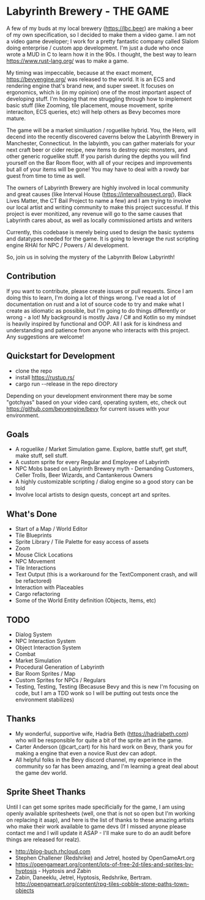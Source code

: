 # Labyrinth Brewery - THE GAME

A few of my buds at my local brewery (https://lbc.beer) are making a beer of my own specification, so I decided to make them a video game. I am not a video game developer; I work for a pretty fantastic company called Slalom doing enterprise / custom app development. I'm just a dude who once wrote a MUD in C to learn how it in the 90s. I thought, the best way to learn https://www.rust-lang.org/ was to make a game.

My timing was impeccable, because at the exact moment, https://bevyengine.org/ was released to the world. It is an ECS and rendering engine that's brand new, and super sweet. It focuses on ergonomics, which is  (in my opinion) one of the most important aspect of developing stuff. I'm hoping that me struggling through how to implement basic stuff (like Zooming, tile placement, mouse movement, sprite interaciton, ECS queries, etc) will help others as Bevy becomes more mature.

The game will be a market similuation / roguelike hybrid. You, the Hero, will decend into the recently discovered caverns below the Labyrinth Brewery in Manchester, Connecticut. In the labyinth, you can gather materials for your next craft beer or cider recipe, new items to destroy epic monsters, and other generic roguelike stuff. If you parish during the depths you will find yourself on the Bar Room floor, with all of your recipes and improvements but all of your items will be gone! You may have to deal with a rowdy bar guest from time to time as well.

The owners of Labyrinth Brewery are highly involved in local community and great causes (like Interval House (https://intervalhousect.org/), Black Lives Matter, the CT Bail Project to name a few) and I am trying to involve our local artist and writing community to make this project successful. If this project is ever monitized, any revenue will go to the same causes that Labyrinth cares about, as well as locally commissioned artists and writers

Currently, this codebase is merely being used to design the basic systems and datatypes needed for the game. It is going to leverage the rust scripting engine RHAI for NPC / Powers / AI development.

So, join us in solving the mystery of the Labynrith Below Labyrinth!

## Contribution

If you want to contribute, please create issues or pull requests. Since I am doing this to learn, I'm doing a lot of things wrong. I've read a lot of documentation on rust and a lot of source code to try and make what I create as idiomatic as possible, but I'm going to do things differently or wrong - a lot! My background is mostly Java / C# and Kotlin so my mindset is heavily inspired by functional and OOP. All I ask for is kindness and understanding and patience from anyone who interacts with this project. Any suggestions are welcome!

## Quickstart for Development

- clone the repo
- install https://rustup.rs/
- cargo run --release in the repo directory

Depending on your development environment there may be some "gotchyas" based on your video card, operating system, etc, check out https://github.com/bevyengine/bevy for current issues with your environment.

## Goals 

- A roguelike / Market Simulation game. Explore, battle stuff, get stuff, make stuff, sell stuff.
- A custom sprite for every Regular and Employee of Labyrinth
- NPC Mobs based on Labyrinth Brewery myth - Demanding Customers, Celler Trolls, Beer Wizards, and Cantankerous Owners
- A highly customizable scripting / dialog engine so a good story can be told
- Involve local artists to design quests, concept art and sprites.

## What's Done
- Start of a Map / World Editor
- Tile Blueprints
- Sprite Library / Tile Palette for easy access of assets
- Zoom
- Mouse Click Locations
- NPC Movement
- Tile Interactions
- Text Output (this is a workaround for the TextComponent crash, and will be refactored)
- Interaction with Placeables
- Cargo refactoring
- Some of the World Entity definition (Objects, Items, etc)

## TODO

- Dialog System
- NPC Interaction System
- Object Interaction System
- Combat
- Market Simulation
- Procedural Generation of Labyrinth
- Bar Room Sprites / Map
- Custom Sprites for NPCs / Regulars
- Testing, Testing, Testing (Becasuse Bevy and this is new I'm focusing on code, but I am a TDD wonk so I will be putting out tests once the environment stabilizes)

## Thanks
- My wonderful, supportive wife, Hadria Beth (https://hadriabeth.com) who will be responsible for quite a bit of the sprite art in the game.
- Carter Anderson (@cart_cart) for his hard work on Bevy, thank you for making a engine that even a novice Rust dev can adopt.
- All helpful folks in the Bevy discord channel, my experience in the community so far has been amazing, and I'm learning a great deal about the game dev world.

## Sprite Sheet Thanks

Until I can get some sprites made specificially for the game, I am using openly available spritesheets (well, one that is not so open but I'm working on replacing it asap), and here is the list of thanks to these amazing artists who make their work available to game devs (If I missed anyone please contact me and I will update it ASAP - I'll make sure to do an audit before things are released for realz).

- http://blog-buch.rhcloud.com
- Stephen Challener (Redshrike) and Jetrel, hosted by OpenGameArt.org
- https://opengameart.org/content/lots-of-free-2d-tiles-and-sprites-by-hyptosis - Hyptosis and Zabin
- Zabin, Daneeklu, Jetrel, Hyptosis, Redshrike, Bertram. http://opengameart.org/content/rpg-tiles-cobble-stone-paths-town-objects 


